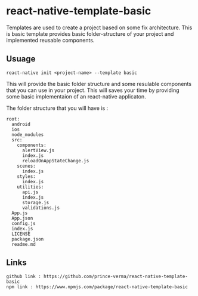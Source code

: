 # react-native-template-basic

Templates are used to create a project based on some fix architecture.
This is basic template provides basic folder-structure of your project and implemented reusable components.

## Usuage
```
react-native init <project-name> --template basic
``` 

This will provide the basic folder structure and some resulable components that you can use in your project.
This will saves your time by providing some basic implementaion of an react-native applicaton.

The folder structure that you will have is :
```
root:
  android
  ios
  node_modules
  src:
    components:
      alertView.js
      index.js
      reloadOnAppStateChange.js
    scenes:
      index.js
    styles:
      index.js
    utilities:
      api.js
      index.js
      storage.js
      validations.js
  App.js
  App.json
  config.js
  index.js
  LICENSE
  package.json
  readme.md
```

## Links
```
github link : https://github.com/prince-verma/react-native-template-basic
npm link : https://www.npmjs.com/package/react-native-template-basic
```